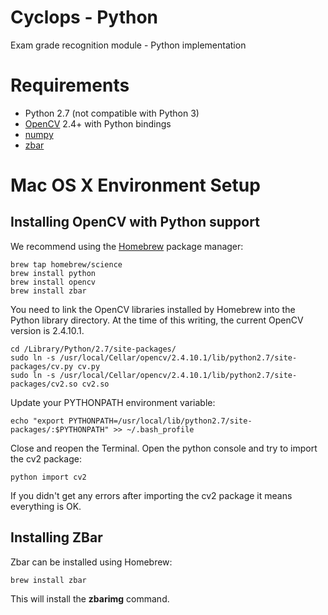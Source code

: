 Cyclops - Python
================

Exam grade recognition module - Python implementation

# Requirements
- Python 2.7 (not compatible with Python 3)
- [OpenCV](http://opencv.org) 2.4+ with Python bindings
- [numpy](http://opencv.org)
- [zbar](http://zbar.sourceforge.net)

# Mac OS X Environment Setup

## Installing OpenCV with Python support

We recommend using the [Homebrew](http://brew.sh) package manager:

    brew tap homebrew/science
    brew install python
    brew install opencv
    brew install zbar

You need to link the OpenCV libraries installed by Homebrew into the Python library directory. At the time of this writing, the current OpenCV version is 2.4.10.1. 

    cd /Library/Python/2.7/site-packages/
    sudo ln -s /usr/local/Cellar/opencv/2.4.10.1/lib/python2.7/site-packages/cv.py cv.py
    sudo ln -s /usr/local/Cellar/opencv/2.4.10.1/lib/python2.7/site-packages/cv2.so cv2.so

Update your PYTHONPATH environment variable:

    echo "export PYTHONPATH=/usr/local/lib/python2.7/site-packages/:$PYTHONPATH" >> ~/.bash_profile

Close and reopen the Terminal. Open the python console and try to import the cv2 package:

    python import cv2

If you didn't get any errors after importing the cv2 package it means everything is OK.

## Installing ZBar

Zbar can be installed using Homebrew:

    brew install zbar

This will install the **zbarimg** command.